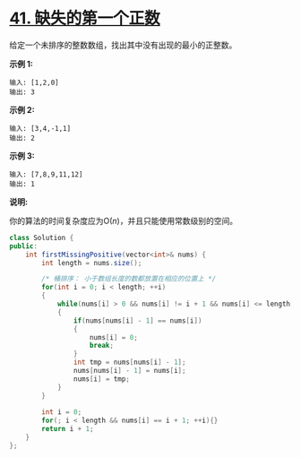 # [41. 缺失的第一个正数](https://leetcode-cn.com/problems/first-missing-positive/)

给定一个未排序的整数数组，找出其中没有出现的最小的正整数。

**示例 1:**

```
输入: [1,2,0]
输出: 3
```

**示例 2:**

```
输入: [3,4,-1,1]
输出: 2
```

**示例 3:**

```
输入: [7,8,9,11,12]
输出: 1
```

**说明:**

你的算法的时间复杂度应为O(*n*)，并且只能使用常数级别的空间。



```java
class Solution {
public:
    int firstMissingPositive(vector<int>& nums) {
        int length = nums.size();

        /* 桶排序： 小于数组长度的数都放置在相应的位置上 */
        for(int i = 0; i < length; ++i)
        {
            while(nums[i] > 0 && nums[i] != i + 1 && nums[i] <= length)
            {
                if(nums[nums[i] - 1] == nums[i])
                {
                    nums[i] = 0;
                    break;
                }
                int tmp = nums[nums[i] - 1];
                nums[nums[i] - 1] = nums[i];
                nums[i] = tmp;
            }
        }
        
        int i = 0;
        for(; i < length && nums[i] == i + 1; ++i){}
        return i + 1;
    }
};
```



  